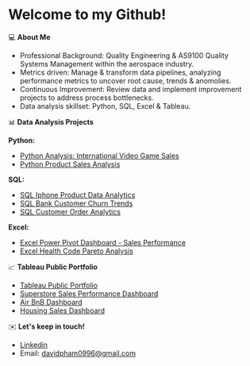 # Welcome to my Github! 

💻 **About Me** 

- Professional Background: Quality Engineering & AS9100 Quality Systems Management within the aerospace industry.
- Metrics driven: Manage & transform data pipelines, analyzing performance metrics to uncover root cause, trends & anomolies.
- Continuous Improvement: Review data and implement improvement projects to address process bottlenecks. 
- Data analysis skillset: Python, SQL, Excel & Tableau. 

📊 **Data Analysis Projects** 

**Python:** 

- [Python Analysis: International Video Game Sales](https://github.com/davidpham1996/Video-Game-Sales)
- [Python Product Sales Analysis](https://github.com/davidpham1996/product_sales)

**SQL:**
  
- [SQL Iphone Product Data Analytics](https://github.com/davidpham1996/Iphone-Analysis/blob/main/iphone_eda)
- [SQL Bank Customer Churn Trends](https://github.com/davidpham1996/CustomerChurnRate/blob/main/CustomerChurn) 
- [SQL Customer Order Analytics](https://github.com/davidpham1996/SQL-Customer-Order-Analytics/blob/main/SQL%20Analysis%20Project:%20Customer%20%26%20Order%20Analytics)
  
**Excel:**
  
- [Excel Power Pivot Dashboard - Sales Performance](https://github.com/davidpham1996/Cookie-Sales---Power-Pivot-Project)
- [Excel Health Code Pareto Analysis](https://github.com/davidpham1996/Health-Analytics/blob/main/Health%20Code%20Pareto%20Analysis.pdf)

📈 **Tableau Public Portfolio** 
- [Tableau Public Portfolio](https://public.tableau.com/app/profile/david.pham5201/vizzes)
- [Superstore Sales Performance Dashboard](https://public.tableau.com/app/profile/david.pham5201/viz/SuperstoreSalesPerformanceDashboard_16976793156430/Dashboard1)
- [Air BnB Dashboard](https://public.tableau.com/app/profile/david.pham5201/viz/AirBnBDashboard_16976791250410/Dashboard1)
- [Housing Sales Dashboard](https://public.tableau.com/app/profile/david.pham5201/viz/KingCountyHouseSales_16980222818870/KingCountyHouseSales?publish=yes)

✉️ **Let's keep in touch!** 
- [Linkedin](https://www.linkedin.com/in/davidpham96/)
- Email: davidpham0996@gmail.com
